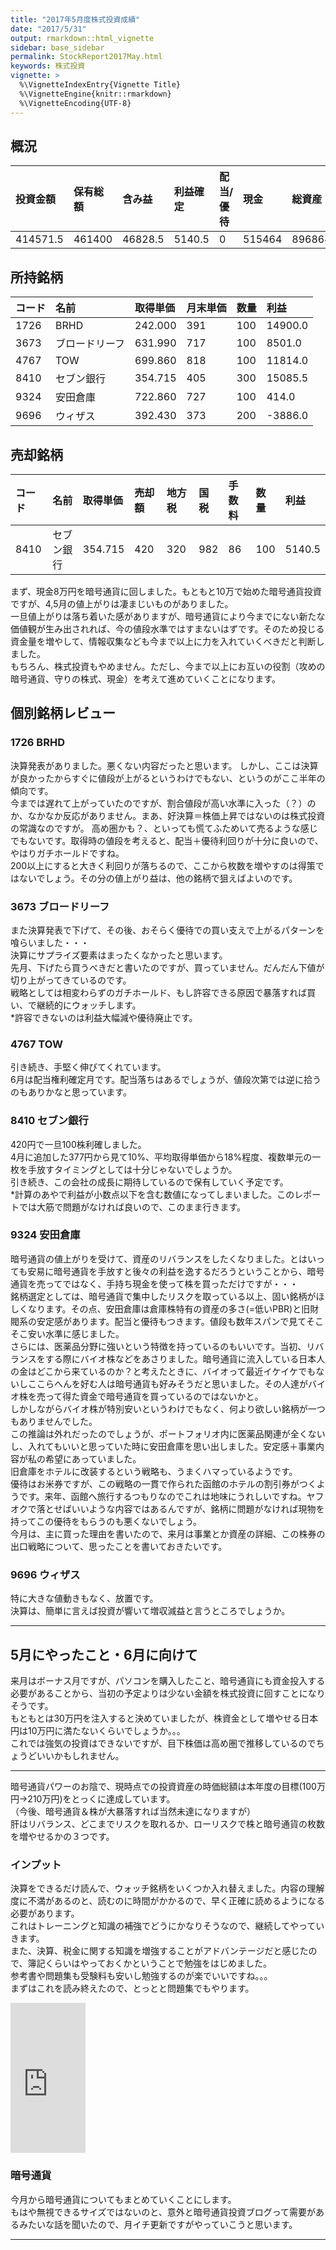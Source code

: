 ```yaml
---
title: "2017年5月度株式投資成績"
date: "2017/5/31"
output: rmarkdown::html_vignette
sidebar: base_sidebar
permalink: StockReport2017May.html
keywords: 株式投資
vignette: >
  %\VignetteIndexEntry{Vignette Title}
  %\VignetteEngine{knitr::rmarkdown}
  %\VignetteEncoding{UTF-8}
---
```


## 概況





|投資金額 |保有総額 |含み益  |利益確定 |配当/優待 |現金   |総資産 |前月比 |
|:--------|:--------|:-------|:--------|:---------|:------|:------|:------|
|414571.5 |461400   |46828.5 |5140.5   |0         |515464 |896864 |-70874 |

## 所持銘柄


|コード |名前           |取得単価 |月末単価 |数量 |利益    |
|:------|:--------------|:--------|:--------|:----|:-------|
|1726   |BRHD           |242.000  |391      |100  |14900.0 |
|3673   |ブロードリーフ |631.990  |717      |100  |8501.0  |
|4767   |TOW            |699.860  |818      |100  |11814.0 |
|8410   |セブン銀行     |354.715  |405      |300  |15085.5 |
|9324   |安田倉庫       |722.860  |727      |100  |414.0   |
|9696   |ウィザス       |392.430  |373      |200  |-3886.0 |

## 売却銘柄


|コード |名前       |取得単価 |売却額 |地方税 |国税 |手数料 |数量 |利益   |
|:------|:----------|:--------|:------|:------|:----|:------|:----|:------|
|8410   |セブン銀行 |354.715  |420    |320    |982  |86     |100  |5140.5 |

まず、現金8万円を暗号通貨に回しました。もともと10万で始めた暗号通貨投資ですが、4,5月の値上がりは凄まじいものがありました。  
一旦値上がりは落ち着いた感がありますが、暗号通貨により今までにない新たな価値観が生み出されれば、今の値段水準ではすまないはずです。そのため投じる資金量を増やして、情報収集なども今まで以上に力を入れていくべきだと判断しました。  
もちろん、株式投資もやめません。ただし、今まで以上にお互いの役割（攻めの暗号通貨、守りの株式、現金）を考えて進めていくことになります。

## 個別銘柄レビュー

### 1726 BRHD
決算発表がありました。悪くない内容だったと思います。  しかし、ここは決算が良かったからすぐに値段が上がるというわけでもない、というのがここ半年の傾向です。  
今までは遅れて上がっていたのですが、割合値段が高い水準に入った（？）のか、なかなか反応がありません。まあ、好決算＝株価上昇ではないのは株式投資の常識なのですが。
高め圏かも？、といっても慌てふためいて売るような感じでもないです。取得時の値段を考えると、配当＋優待利回りが十分に良いので、やはりガチホールドですね。  
200以上にすると大きく利回りが落ちるので、ここから枚数を増やすのは得策ではないでしょう。その分の値上がり益は、他の銘柄で狙えばよいのです。

### 3673 ブロードリーフ
また決算発表で下げて、その後、おそらく優待での買い支えで上がるパターンを喰らいました・・・  
決算にサプライズ要素はまったくなかったと思います。  
先月、下げたら買うべきだと書いたのですが、買っていません。だんだん下値が切り上がってきているのです。  
戦略としては相変わらずのガチホールド、もし許容できる原因で暴落すれば買い、で継続的にウォッチします。  
*許容できないのは利益大幅減や優待廃止です。

### 4767 TOW
引き続き、手堅く伸びてくれています。  
6月は配当権利確定月です。配当落ちはあるでしょうが、値段次第では逆に拾うのもありかなと思っています。

### 8410 セブン銀行
420円で一旦100株利確しました。  
4月に追加した377円から見て10%、平均取得単価から18%程度、複数単元の一枚を手放すタイミングとしては十分じゃないでしょうか。  
引き続き、この会社の成長に期待しているので保有していく予定です。  
*計算のあやで利益が小数点以下を含む数値になってしまいました。このレポートでは大筋で問題がなければ良いので、このまま行きます。

### 9324 安田倉庫
暗号通貨の値上がりを受けて、資産のリバランスをしたくなりました。とはいっても安易に暗号通貨を手放すと後々の利益を逸するだろうということから、暗号通貨を売ってではなく、手持ち現金を使って株を買っただけですが・・・  
銘柄選定としては、暗号通貨で集中したリスクを取っている以上、固い銘柄がほしくなります。その点、安田倉庫は倉庫株特有の資産の多さ(=低いPBR)と旧財閥系の安定感があります。配当と優待もつきます。値段も数年スパンで見てそこそこ安い水準に感じました。  
さらには、医薬品分野に強いという特徴を持っているのもいいです。当初、リバランスをする際にバイオ株などをあさりました。暗号通貨に流入している日本人の金はどこから来ているのか？と考えたときに、バイオって最近イケイケでもないしここらへんを好む人は暗号通貨も好みそうだと思いました。その人達がバイオ株を売って得た資金で暗号通貨を買っているのではないかと。   
しかしながらバイオ株が特別安いというわけでもなく、何より欲しい銘柄が一つもありませんでした。  
この推論は外れだったのでしょうが、ポートフォリオ内に医薬品関連が全くないし、入れてもいいと思っていた時に安田倉庫を思い出しました。安定感＋事業内容が私の希望にあっていました。  
旧倉庫をホテルに改装するという戦略も、うまくハマっているようです。  
優待はお米券ですが、この戦略の一貫で作られた函館のホテルの割引券がつくようです。来年、函館へ旅行するつもりなのでこれは地味にうれしいですね。ヤフオクで落とせばいいような内容ではあるんですが、銘柄に問題がなければ現物を持ってこの優待をもらうのも悪くないでしょう。  
今月は、主に買った理由を書いたので、来月は事業とか資産の詳細、この株券の出口戦略について、思ったことを書いておきたいです。

### 9696 ウィザス
特に大きな値動きもなく、放置です。  
決算は、簡単に言えば投資が響いて増収減益と言うところでしょうか。  

--- 

## 5月にやったこと・6月に向けて

来月はボーナス月ですが、パソコンを購入したこと、暗号通貨にも資金投入する必要があることから、当初の予定よりは少ない金額を株式投資に回すことになりそうです。  
もともとは30万円を注入すると決めていましたが、株資金として増やせる日本円は10万円に満たないくらいでしょうか。。。  
これでは強気の投資はできないですが、目下株価は高め圏で推移しているのでちょうどいいかもしれません。

---

暗号通貨パワーのお陰で、現時点での投資資産の時価総額は本年度の目標(100万円→210万円)をとっくに達成しています。  
（今後、暗号通貨＆株が大暴落すれば当然未達になりますが）  
肝はリバランス、どこまでリスクを取れるか、ローリスクで株と暗号通貨の枚数を増やせるかの３つです。  

### インプット

決算をできるだけ読んで、ウォッチ銘柄をいくつか入れ替えました。内容の理解度に不満があるのと、読むのに時間がかかるので、早く正確に読めるようになる必要があります。  
これはトレーニングと知識の補強でどうにかなりそうなので、継続してやっていきます。  
また、決算、税金に関する知識を増強することがアドバンテージだと感じたので、簿記くらいはやっておくかということで勉強をはじめました。  
参考書や問題集も受験料も安いし勉強するのが楽でいいですね。。。  
まずはこれを読み終えたので、とっとと問題集でもやります。  

<iframe style="width:120px;height:240px;" marginwidth="0" marginheight="0" scrolling="no" frameborder="0" src="https://rcm-fe.amazon-adsystem.com/e/cm?ref=tf_til&t=2323k-22&m=amazon&o=9&p=8&l=as1&IS1=1&detail=1&asins=B00FEGO498&linkId=cce9a38253bb395a5269fce3174bb513&bc1=000000&lt1=_blank&fc1=333333&lc1=0066c0&bg1=ffffff&f=ifr">
    </iframe>

### 暗号通貨
今月から暗号通貨についてもまとめていくことにします。  
もはや無視できるサイズではないのと、意外と暗号通貨投資ブログって需要があるみたいな話を聞いたので、月イチ更新ですがやっていこうと思います。


---
